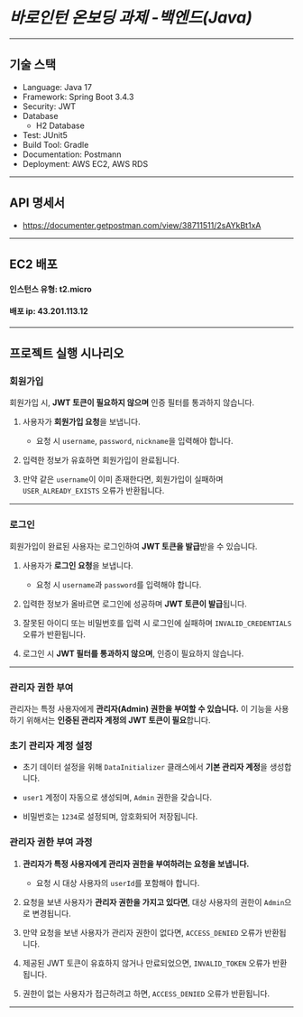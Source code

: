 # *바로인턴 온보딩 과제 -백엔드(Java)*

---

## 기술 스택
- Language: Java 17
- Framework: Spring Boot 3.4.3
- Security: JWT
- Database
    - H2 Database
- Test: JUnit5
- Build Tool: Gradle
- Documentation: Postmann
- Deployment: AWS EC2, AWS RDS

---

## API 명세서
- https://documenter.getpostman.com/view/38711511/2sAYkBt1xA
---

## EC2 배포
#### 인스턴스 유형: t2.micro
#### 배포 ip: 43.201.113.12

---
## 프로젝트 실행 시나리오

### 회원가입

회원가입 시, **JWT 토큰이 필요하지 않으며** 인증 필터를 통과하지 않습니다.

1. 사용자가 **회원가입 요청**을 보냅니다.

    - 요청 시 `username`, `password`, `nickname`을 입력해야 합니다.

2. 입력한 정보가 유효하면 회원가입이 완료됩니다.

3. 만약 같은 `username`이 이미 존재한다면, 회원가입이 실패하며 `USER_ALREADY_EXISTS` 오류가 반환됩니다.


---

### 로그인

회원가입이 완료된 사용자는 로그인하여 **JWT 토큰을 발급**받을 수 있습니다.

1. 사용자가 **로그인 요청**을 보냅니다.

    - 요청 시 `username`과 `password`를 입력해야 합니다.

2. 입력한 정보가 올바르면 로그인에 성공하며 **JWT 토큰이 발급**됩니다.

3. 잘못된 아이디 또는 비밀번호를 입력 시 로그인에 실패하며 `INVALID_CREDENTIALS` 오류가 반환됩니다.

4. 로그인 시 **JWT 필터를 통과하지 않으며**, 인증이 필요하지 않습니다.


---

### 관리자 권한 부여

관리자는 특정 사용자에게 **관리자(Admin) 권한을 부여할 수 있습니다.** 이 기능을 사용하기 위해서는 **인증된 관리자 계정의 JWT 토큰이 필요**합니다.

### 초기 관리자 계정 설정

- 초기 데이터 설정을 위해 `DataInitializer` 클래스에서 **기본 관리자 계정**을 생성합니다.

- `user1` 계정이 자동으로 생성되며, `Admin` 권한을 갖습니다.

- 비밀번호는 `1234`로 설정되며, 암호화되어 저장됩니다.


### 관리자 권한 부여 과정

1. **관리자가 특정 사용자에게 관리자 권한을 부여하려는 요청을 보냅니다.**

    - 요청 시 대상 사용자의 `userId`를 포함해야 합니다.

2. 요청을 보낸 사용자가 **관리자 권한을 가지고 있다면**, 대상 사용자의 권한이 `Admin`으로 변경됩니다.

3. 만약 요청을 보낸 사용자가 관리자 권한이 없다면, `ACCESS_DENIED` 오류가 반환됩니다.

4. 제공된 JWT 토큰이 유효하지 않거나 만료되었으면, `INVALID_TOKEN` 오류가 반환됩니다.

5. 권한이 없는 사용자가 접근하려고 하면, `ACCESS_DENIED` 오류가 반환됩니다.


---
